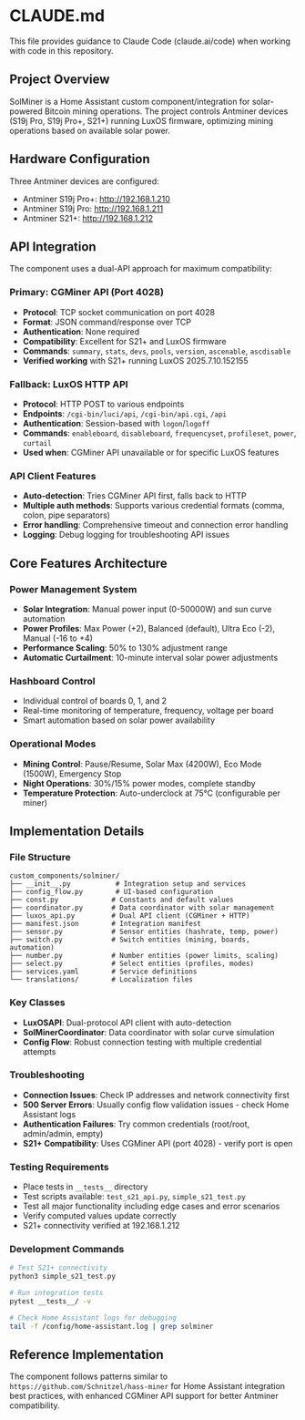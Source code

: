 # CLAUDE.md

This file provides guidance to Claude Code (claude.ai/code) when working with code in this repository.

## Project Overview

SolMiner is a Home Assistant custom component/integration for solar-powered Bitcoin mining operations. The project controls Antminer devices (S19j Pro, S19j Pro+, S21+) running LuxOS firmware, optimizing mining operations based on available solar power.

## Hardware Configuration

Three Antminer devices are configured:
- Antminer S19j Pro+: http://192.168.1.210
- Antminer S19j Pro: http://192.168.1.211  
- Antminer S21+: http://192.168.1.212

## API Integration

The component uses a dual-API approach for maximum compatibility:

### Primary: CGMiner API (Port 4028)
- **Protocol**: TCP socket communication on port 4028
- **Format**: JSON command/response over TCP
- **Authentication**: None required
- **Compatibility**: Excellent for S21+ and LuxOS firmware
- **Commands**: `summary`, `stats`, `devs`, `pools`, `version`, `ascenable`, `ascdisable`
- **Verified working** with S21+ running LuxOS 2025.7.10.152155

### Fallback: LuxOS HTTP API
- **Protocol**: HTTP POST to various endpoints
- **Endpoints**: `/cgi-bin/luci/api`, `/cgi-bin/api.cgi`, `/api`
- **Authentication**: Session-based with `logon`/`logoff`
- **Commands**: `enableboard`, `disableboard`, `frequencyset`, `profileset`, `power`, `curtail`
- **Used when**: CGMiner API unavailable or for specific LuxOS features

### API Client Features
- **Auto-detection**: Tries CGMiner API first, falls back to HTTP
- **Multiple auth methods**: Supports various credential formats (comma, colon, pipe separators)
- **Error handling**: Comprehensive timeout and connection error handling
- **Logging**: Debug logging for troubleshooting API issues

## Core Features Architecture

### Power Management System
- **Solar Integration**: Manual power input (0-50000W) and sun curve automation
- **Power Profiles**: Max Power (+2), Balanced (default), Ultra Eco (-2), Manual (-16 to +4)
- **Performance Scaling**: 50% to 130% adjustment range
- **Automatic Curtailment**: 10-minute interval solar power adjustments

### Hashboard Control
- Individual control of boards 0, 1, and 2
- Real-time monitoring of temperature, frequency, voltage per board
- Smart automation based on solar power availability

### Operational Modes
- **Mining Control**: Pause/Resume, Solar Max (4200W), Eco Mode (1500W), Emergency Stop
- **Night Operations**: 30%/15% power modes, complete standby
- **Temperature Protection**: Auto-underclock at 75°C (configurable per miner)

## Implementation Details

### File Structure
```
custom_components/solminer/
├── __init__.py           # Integration setup and services
├── config_flow.py        # UI-based configuration
├── const.py             # Constants and default values
├── coordinator.py       # Data coordinator with solar management
├── luxos_api.py         # Dual API client (CGMiner + HTTP)
├── manifest.json        # Integration manifest
├── sensor.py            # Sensor entities (hashrate, temp, power)
├── switch.py            # Switch entities (mining, boards, automation)
├── number.py            # Number entities (power limits, scaling)
├── select.py            # Select entities (profiles, modes)
├── services.yaml        # Service definitions
└── translations/        # Localization files
```

### Key Classes
- **LuxOSAPI**: Dual-protocol API client with auto-detection
- **SolMinerCoordinator**: Data coordinator with solar curve simulation
- **Config Flow**: Robust connection testing with multiple credential attempts

### Troubleshooting
- **Connection Issues**: Check IP addresses and network connectivity first
- **500 Server Errors**: Usually config flow validation issues - check Home Assistant logs
- **Authentication Failures**: Try common credentials (root/root, admin/admin, empty)
- **S21+ Compatibility**: Uses CGMiner API (port 4028) - verify port is open

### Testing Requirements
- Place tests in `__tests__` directory
- Test scripts available: `test_s21_api.py`, `simple_s21_test.py`
- Test all major functionality including edge cases and error scenarios
- Verify computed values update correctly
- S21+ connectivity verified at 192.168.1.212

### Development Commands
```bash
# Test S21+ connectivity
python3 simple_s21_test.py

# Run integration tests  
pytest __tests__/ -v

# Check Home Assistant logs for debugging
tail -f /config/home-assistant.log | grep solminer
```

## Reference Implementation

The component follows patterns similar to `https://github.com/Schnitzel/hass-miner` for Home Assistant integration best practices, with enhanced CGMiner API support for better Antminer compatibility.